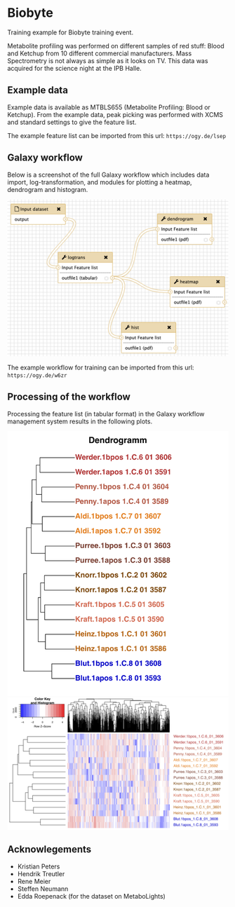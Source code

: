 # Biobyte
Training example for Biobyte training event.

Metabolite profiling was performed on different samples of red stuff: Blood and Ketchup from 10 different commercial manufacturers. Mass Spectrometry is not always as simple as it looks on TV. This data was acquired for the science night at the IPB Halle.

## Example data
Example data is available as MTBLS655 (Metabolite Profiling: Blood or Ketchup).
From the example data, peak picking was performed with XCMS and standard settings to give the feature list.

The example feature list can be imported from this url: `https://ogy.de/lsep`

## Galaxy workflow
Below is a screenshot of the full Galaxy workflow which includes data import, log-transformation, and modules for plotting a heatmap, dendrogram and histogram.

![Screenshot of Galaxy workflow](galaxy/biobyte_results_workflow.png)

The example workflow for training can be imported from this url: `https://ogy.de/w6zr`

## Processing of the workflow
Processing the feature list (in tabular format) in the Galaxy workflow management system results in the following plots.

![Dendrogram plot with expected results](results_dendrogram.png)
![Heatmap plot with expected results](results_heatmap.png)

## Acknowlegements
- Kristian Peters
- Hendrik Treutler
- Rene Meier
- Steffen Neumann
- Edda Roepenack (for the dataset on MetaboLights)

